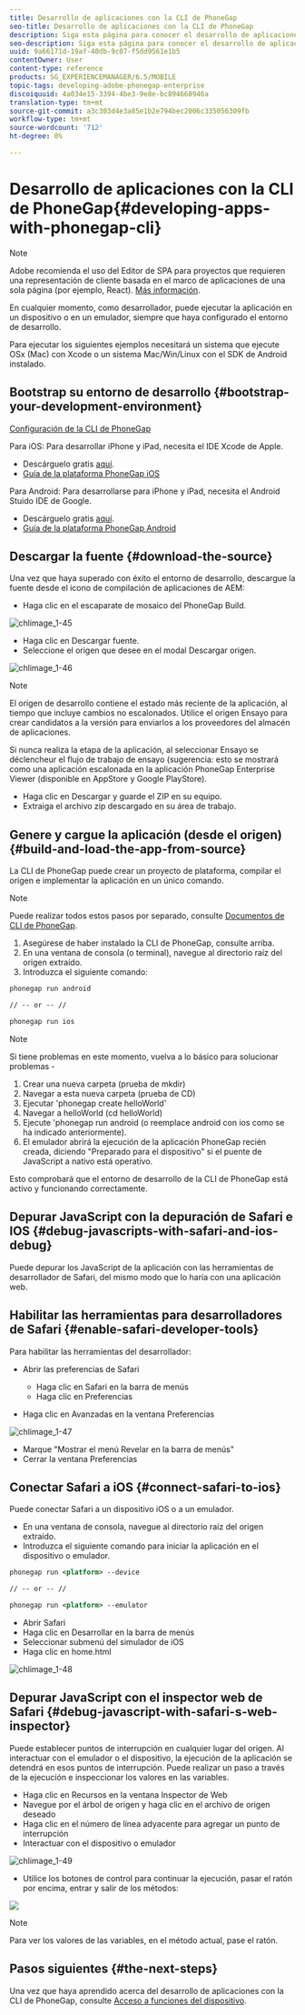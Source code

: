 ```yaml
---
title: Desarrollo de aplicaciones con la CLI de PhoneGap
seo-title: Desarrollo de aplicaciones con la CLI de PhoneGap
description: Siga esta página para conocer el desarrollo de aplicaciones con la CLI de PhoneGap.
seo-description: Siga esta página para conocer el desarrollo de aplicaciones con la CLI de PhoneGap.
uuid: 9a66171d-19af-40db-9c07-f5dd9561e1b5
contentOwner: User
content-type: reference
products: SG_EXPERIENCEMANAGER/6.5/MOBILE
topic-tags: developing-adobe-phonegap-enterprise
discoiquuid: 4a034e15-3394-4be3-9e8e-bc894668946a
translation-type: tm+mt
source-git-commit: a3c303d4e3a85e1b2e794bec2006c335056309fb
workflow-type: tm+mt
source-wordcount: '712'
ht-degree: 0%

---
```



# Desarrollo de aplicaciones con la CLI de PhoneGap{#developing-apps-with-phonegap-cli}

>[!NOTE]
>
>Adobe recomienda el uso del Editor de SPA para proyectos que requieren una representación de cliente basada en el marco de aplicaciones de una sola página (por ejemplo, React). [Más información](/help/sites-developing/spa-overview.md).

En cualquier momento, como desarrollador, puede ejecutar la aplicación en un dispositivo o en un emulador, siempre que haya configurado el entorno de desarrollo.

Para ejecutar los siguientes ejemplos necesitará un sistema que ejecute OSx (Mac) con Xcode o un sistema Mac/Win/Linux con el SDK de Android instalado.

## Bootstrap su entorno de desarrollo {#bootstrap-your-development-environment}

[Configuración de la CLI de PhoneGap](https://docs.phonegap.com/en/4.0.0/guide_cli_index.md.html#The%20Command-Line%20Interface)

Para iOS: Para desarrollar iPhone y iPad, necesita el IDE Xcode de Apple.

* Descárguelo gratis [aquí](https://developer.apple.com/xcode/downloads/).
* [Guía de la plataforma PhoneGap iOS](https://docs.phonegap.com/en/4.0.0/guide_platforms_ios_index.md.html#iOS%20Platform%20Guide)

Para Android: Para desarrollarse para iPhone y iPad, necesita el Android Stuido IDE de Google.

* Descárguelo gratis [aquí](https://developer.android.com/sdk/index.html).
* [Guía de la plataforma PhoneGap Android](https://docs.phonegap.com/en/4.0.0/guide_platforms_android_index.md.html#Android%20Platform%20Guide)

## Descargar la fuente {#download-the-source}

Una vez que haya superado con éxito el entorno de desarrollo, descargue la fuente desde el icono de compilación de aplicaciones de AEM:

* Haga clic en el escaparate de mosaico del PhoneGap Build.

![chlimage_1-45](assets/chlimage_1-45.png)

* Haga clic en Descargar fuente.
* Seleccione el origen que desee en el modal Descargar origen.

![chlimage_1-46](assets/chlimage_1-46.png)

>[!NOTE]
>
>El origen de desarrollo contiene el estado más reciente de la aplicación, al tiempo que incluye cambios no escalonados. Utilice el origen Ensayo para crear candidatos a la versión para enviarlos a los proveedores del almacén de aplicaciones.
>
>Si nunca realiza la etapa de la aplicación, al seleccionar Ensayo se déclencheur el flujo de trabajo de ensayo (sugerencia: esto se mostrará como una aplicación escalonada en la aplicación PhoneGap Enterprise Viewer (disponible en AppStore y Google PlayStore).

* Haga clic en Descargar y guarde el ZIP en su equipo.
* Extraiga el archivo zip descargado en su área de trabajo.

## Genere y cargue la aplicación (desde el origen) {#build-and-load-the-app-from-source}

La CLI de PhoneGap puede crear un proyecto de plataforma, compilar el origen e implementar la aplicación en un único comando.

>[!NOTE]
>
>Puede realizar todos estos pasos por separado, consulte [Documentos de CLI de PhoneGap](https://phonegap.com/blog/2014/11/13/phonegap-cli-3-6-3/).

1. Asegúrese de haber instalado la CLI de PhoneGap, consulte arriba.
1. En una ventana de consola (o terminal), navegue al directorio raíz del origen extraído.
1. Introduzca el siguiente comando:

```xml
phonegap run android

// -- or -- //

phonegap run ios
```

>[!NOTE]
>
>Si tiene problemas en este momento, vuelva a lo básico para solucionar problemas -
>
>1. Crear una nueva carpeta (prueba de mkdir)
>1. Navegar a esta nueva carpeta (prueba de CD)
>1. Ejecutar &#39;phonegap create helloWorld&#39;
>1. Navegar a helloWorld (cd helloWorld)
>1. Ejecute &#39;phonegap run android (o reemplace android con ios como se ha indicado anteriormente).
>1. El emulador abrirá la ejecución de la aplicación PhoneGap recién creada, diciendo &quot;Preparado para el dispositivo&quot; si el puente de JavaScript a nativo está operativo.

>
>
Esto comprobará que el entorno de desarrollo de la CLI de PhoneGap está activo y funcionando correctamente.

## Depurar JavaScript con la depuración de Safari e IOS {#debug-javascripts-with-safari-and-ios-debug}

Puede depurar los JavaScript de la aplicación con las herramientas de desarrollador de Safari, del mismo modo que lo haría con una aplicación web.

## Habilitar las herramientas para desarrolladores de Safari {#enable-safari-developer-tools}

Para habilitar las herramientas del desarrollador:

* Abrir las preferencias de Safari

   * Haga clic en Safari en la barra de menús
   * Haga clic en Preferencias

* Haga clic en Avanzadas en la ventana Preferencias

![chlimage_1-47](assets/chlimage_1-47.png)

* Marque &quot;Mostrar el menú Revelar en la barra de menús&quot;
* Cerrar la ventana Preferencias

## Conectar Safari a iOS {#connect-safari-to-ios}

Puede conectar Safari a un dispositivo iOS o a un emulador.

* En una ventana de consola, navegue al directorio raíz del origen extraído.
* Introduzca el siguiente comando para iniciar la aplicación en el dispositivo o emulador.

```xml
phonegap run <platform> --device

// -- or -- //

phonegap run <platform> --emulator
```

* Abrir Safari
* Haga clic en Desarrollar en la barra de menús
* Seleccionar submenú del simulador de iOS
* Haga clic en home.html

![chlimage_1-48](assets/chlimage_1-48.png)

## Depurar JavaScript con el inspector web de Safari {#debug-javascript-with-safari-s-web-inspector}

Puede establecer puntos de interrupción en cualquier lugar del origen. Al interactuar con el emulador o el dispositivo, la ejecución de la aplicación se detendrá en esos puntos de interrupción. Puede realizar un paso a través de la ejecución e inspeccionar los valores en las variables.

* Haga clic en Recursos en la ventana Inspector de Web
* Navegue por el árbol de origen y haga clic en el archivo de origen deseado
* Haga clic en el número de línea adyacente para agregar un punto de interrupción
* Interactuar con el dispositivo o emulador

![chlimage_1-49](assets/chlimage_1-49.png)

* Utilice los botones de control para continuar la ejecución, pasar el ratón por encima, entrar y salir de los métodos:

![](do-not-localize/chlimage_1-4.png)

>[!NOTE]
>
>Para ver los valores de las variables, en el método actual, pase el ratón.

## Pasos siguientes {#the-next-steps}

Una vez que haya aprendido acerca del desarrollo de aplicaciones con la CLI de PhoneGap, consulte [Acceso a funciones del dispositivo](/help/mobile/phonegap-access-device-features.md).

